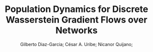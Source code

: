 ---
paperId: 4
author: Gilberto Diaz-Garcia; César A. Uribe; Nicanor Quijano;
publicationauthor: Diaz-Garcia, G. et al.
title: Population Dynamics for Discrete Wasserstein Gradient Flows over Networks
pdf: paper_04.pdf
poster: poster_4.png
pitch: https://www.youtube.com/watch?v=W9g_on1ITFA&list=PLFHvi5sdWF5VqqqQvVC5SuBY7ecSgqequ&index=16
type: Oral
topic: Applications
category: Extended Abstract
link: https://doi.org/10.52591/lxai202107243
conference: icml
year: 2021
tags: icml-2021
location: Virtual
---